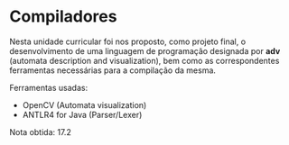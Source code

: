 # Compiladores

Nesta unidade curricular foi nos proposto, como projeto final, o desenvolvimento de uma linguagem de programação designada por **adv** (automata description and visualization), bem como as correspondentes ferramentas necessárias para a compilação da mesma.

Ferramentas usadas:

- OpenCV (Automata visualization)
- ANTLR4 for Java (Parser/Lexer)

Nota obtida: 17.2

